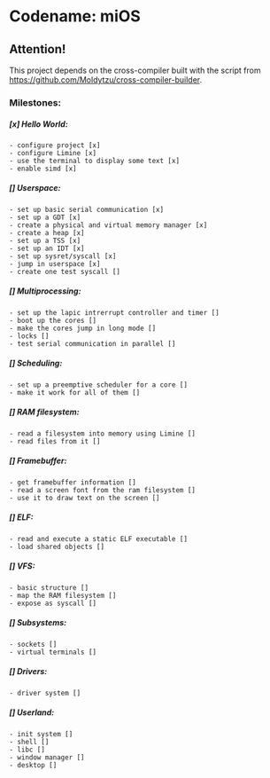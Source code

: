 # Codename: miOS

## Attention!
This project depends on the cross-compiler built with the script from https://github.com/Moldytzu/cross-compiler-builder.

### Milestones:
##### [x] Hello World:
   	- configure project [x]
    - configure Limine [x]
    - use the terminal to display some text [x]
    - enable simd [x]
##### [] Userspace:
    - set up basic serial communication [x]
    - set up a GDT [x]
    - create a physical and virtual memory manager [x]
    - create a heap [x]
    - set up a TSS [x]
    - set up an IDT [x]    
    - set up sysret/syscall [x]
    - jump in userspace [x]
    - create one test syscall []
##### [] Multiprocessing:
    - set up the lapic intrerrupt controller and timer []
    - boot up the cores []
    - make the cores jump in long mode []
    - locks []
    - test serial communication in parallel []
##### [] Scheduling:
    - set up a preemptive scheduler for a core []
    - make it work for all of them []
##### [] RAM filesystem:
    - read a filesystem into memory using Limine []
    - read files from it []
##### [] Framebuffer:
    - get framebuffer information []
    - read a screen font from the ram filesystem []
    - use it to draw text on the screen []
##### [] ELF:
    - read and execute a static ELF executable []
    - load shared objects []
##### [] VFS:
    - basic structure []
    - map the RAM filesystem []
    - expose as syscall []
##### [] Subsystems:
    - sockets []
    - virtual terminals []
##### [] Drivers:
    - driver system []
##### [] Userland:
    - init system []
    - shell []
    - libc []
    - window manager []
    - desktop []